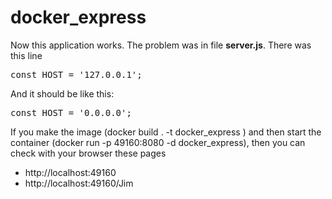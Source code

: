 # docker_express

Now this application works. The problem was in file **server.js**. There was this line 
<pre>
const HOST = '127.0.0.1';
</pre>
And it should be like this:
<pre>
const HOST = '0.0.0.0';
</pre>
If you make the image (docker build . -t docker_express ) and then start the container (docker run -p 49160:8080 -d docker_express), then you can check with your browser these pages
<ul>
<li>http://localhost:49160</li>
<li>http://localhost:49160/Jim</li>
</ul>